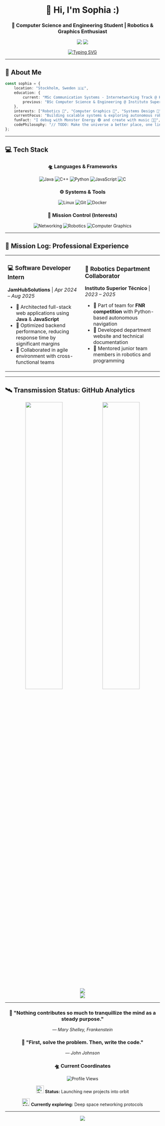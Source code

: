 <div align="center">
  
# 🚀 Hi, I'm Sophia :)

### 🌌 Computer Science and Engineering Student | Robotics & Graphics Enthusiast

<img src="https://readme-typing-svg.demolab.com?font=Fira+Code&size=22&duration=3000&pause=1000&color=00D9FF&center=true&vCenter=true&width=600&lines=MSc+Communication+Systems+%40+KTH;Full-Stack+Developer;Robotics+%26+Graphics+Enthusiast;Building+the+future%2C+one+commit+at+a+time;🛸+Exploring+the+digital+universe...">

<img src="https://capsule-render.vercel.app/api?type=waving&color=0:000000,10:0a0a2e,30:16213e,50:0f3460,70:16213e,90:0a0a2e,100:000000&height=200&section=header&text=WELCOME%20TO%20MY%20ORBIT&fontSize=40&fontColor=00D9FF&animation=twinkling&fontAlignY=35&desc=⭐%20Navigating%20through%20code%20and%20cosmos%20⭐&descSize=16&descAlignY=55&descAlign=50">

</div>

<div align="center">
  
[![Typing SVG](https://readme-typing-svg.demolab.com?font=Fira+Code&weight=600&size=18&pause=1000&color=00D9FF&center=true&vCenter=true&width=800&lines=✨+Building+scalable+systems+one+commit+at+a+time;🌠+Exploring+autonomous+robotics+and+AI;🚀+Master's+student+%40+KTH+Royal+Institute;💫+Passionate+about+computer+graphics+%26+networking)](https://git.io/typing-svg)

</div>

---

## 🌟 About Me
```typescript
const sophia = {
    location: "Stockholm, Sweden 🇸🇪",
    education: {
        current: "MSc Communication Systems - Internetworking Track @ KTH Royal Institute of Technology",
        previous: "BSc Computer Science & Engineering @ Instituto Superior Técnico"
    },
    interests: ["Robotics 🤖", "Computer Graphics 🎨", "Systems Design 🧩", "Networking 📡"],
    currentFocus: "Building scalable systems & exploring autonomous robotics",
    funFact: "I debug with Monster Energy 🟢 and create with music 🎸🎹",
    codePhilosophy: "// TODO: Make the universe a better place, one line at a time 🌌"
};
```

---

## 💻 Tech Stack

<div align="center">

### 🛸 Languages & Frameworks
![Java](https://img.shields.io/badge/Java-%23ED8B00.svg?style=for-the-badge&logo=openjdk&logoColor=white)
![C++](https://img.shields.io/badge/C++-%2300599C.svg?style=for-the-badge&logo=c%2B%2B&logoColor=white)
![Python](https://img.shields.io/badge/Python-3670A0?style=for-the-badge&logo=python&logoColor=ffdd54)
![JavaScript](https://img.shields.io/badge/JavaScript-%23323330.svg?style=for-the-badge&logo=javascript&logoColor=%23F7DF1E)
![C](https://img.shields.io/badge/C-%2300599C.svg?style=for-the-badge&logo=c&logoColor=white)

### ⚙️ Systems & Tools
![Linux](https://img.shields.io/badge/Linux-FCC624?style=for-the-badge&logo=linux&logoColor=black)
![Git](https://img.shields.io/badge/Git-%23F05033.svg?style=for-the-badge&logo=git&logoColor=white)
![Docker](https://img.shields.io/badge/Docker-%230db7ed.svg?style=for-the-badge&logo=docker&logoColor=white)

### 🌌 Mission Control (Interests)
![Networking](https://img.shields.io/badge/Networking-TCP%2FIP-blueviolet?style=for-the-badge)
![Robotics](https://img.shields.io/badge/Robotics-Pathfinding-success?style=for-the-badge)
![Computer Graphics](https://img.shields.io/badge/Graphics-Rendering-orange?style=for-the-badge)

</div>

---

## 💼 Mission Log: Professional Experience

<table>
<tr>
<td width="50%">

### 💻 Software Developer Intern
**JamHubSolutions** | *Apr 2024 – Aug 2025*

- 🔹 Architected full-stack web applications using **Java** & **JavaScript**
- 🔹 Optimized backend performance, reducing response time by significant margins
- 🔹 Collaborated in agile environment with cross-functional teams

</td>
<td width="50%">

### 🤖 Robotics Department Collaborator
**Instituto Superior Técnico** | *2023 – 2025*

- 🔹 Part of team for **FNR competition** with Python-based autonomous navigation
- 🔹 Developed department website and technical documentation
- 🔹 Mentored junior team members in robotics and programming

</td>
</tr>
</table>

---

## 🛰️ Transmission Status: GitHub Analytics

<div align="center">
  
  <img width="49%" src="https://github-readme-stats.vercel.app/api?username=sophiaaa05&show_icons=true&theme=radical&include_all_commits=true&count_private=true&hide_border=true&bg_color=0D1117&title_color=00D9FF&icon_color=00D9FF&text_color=FFFFFF"/>
  <img width="49%" src="https://github-readme-stats.vercel.app/api/top-langs/?username=sophiaaa05&layout=compact&theme=radical&hide_border=true&bg_color=0D1117&title_color=00D9FF&text_color=FFFFFF"/>

</div>

<div align="center">
  <img src="https://github-readme-streak-stats.herokuapp.com/?user=sophiaaa05&theme=radical&hide_border=true&background=0D1117&stroke=00D9FF&ring=00D9FF&fire=FF6D00&currStreakNum=FFFFFF&currStreakLabel=00D9FF&sideNums=FFFFFF&sideLabels=00D9FF"/>
</div>

<div align="center">
  <img src="https://github-readme-activity-graph.vercel.app/graph?username=sophiaaa05&theme=tokyo-night&hide_border=true&bg_color=0D1117&color=00D9FF&line=00D9FF&point=FFFFFF"/>
</div>

---

<div align="center">

### 💭 "Nothing contributes so much to tranquillize the mind as a steady purpose." 
*― Mary Shelley, Frankenstein*

### 🌠 "First, solve the problem. Then, write the code." 
*― John Johnson*

### 🛸 Current Coordinates
![Profile Views](https://komarev.com/ghpvc/?username=sophiaaa05&color=00D9FF&style=for-the-badge&label=VISITORS+FROM+EARTH)

<img src="https://raw.githubusercontent.com/Tarikul-Islam-Anik/Animated-Fluent-Emojis/master/Emojis/Travel%20and%20places/Rocket.png" alt="Rocket" width="25" /> **Status:** Launching new projects into orbit 

<img src="https://raw.githubusercontent.com/Tarikul-Islam-Anik/Animated-Fluent-Emojis/master/Emojis/Travel%20and%20places/Milky%20Way.png" alt="Milky Way" width="25" /> **Currently exploring:** Deep space networking protocols

</div>

---

<div align="center">
  <img src="https://capsule-render.vercel.app/api?type=waving&color=0:000000,10:0a0a2e,30:16213e,50:0f3460,70:16213e,90:0a0a2e,100:000000&height=120&section=footer&animation=twinkling">
</div>
